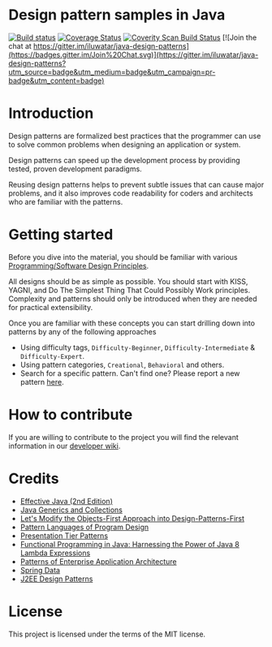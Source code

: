<!-- the line below needs to be an empty line C: (its because kramdown isnt
     that smart and dearly wants an empty line before a heading to be able to
     display it as such, e.g. website) -->

# Design pattern samples in Java

[![Build status](https://travis-ci.org/iluwatar/java-design-patterns.svg?branch=master)](https://travis-ci.org/iluwatar/java-design-patterns)
[![Coverage Status](https://coveralls.io/repos/iluwatar/java-design-patterns/badge.svg?branch=master)](https://coveralls.io/r/iluwatar/java-design-patterns?branch=master)
[![Coverity Scan Build Status](https://scan.coverity.com/projects/5634/badge.svg)](https://scan.coverity.com/projects/5634)
[![Join the chat at https://gitter.im/iluwatar/java-design-patterns](https://badges.gitter.im/Join%20Chat.svg)](https://gitter.im/iluwatar/java-design-patterns?utm_source=badge&utm_medium=badge&utm_campaign=pr-badge&utm_content=badge)

# Introduction

Design patterns are formalized best practices that the programmer can use to
solve common problems when designing an application or system.

Design patterns can speed up the development process by providing tested, proven
development paradigms.

Reusing design patterns helps to prevent subtle issues that can cause major
problems, and it also improves code readability for coders and architects who
are familiar with the patterns.

# Getting started

Before you dive into the material, you should be familiar with various
[Programming/Software Design Principles](http://webpro.github.io/programming-principles/).

All designs should be as simple as possible. You should start with KISS, YAGNI,
and Do The Simplest Thing That Could Possibly Work principles. Complexity and
patterns should only be introduced when they are needed for practical
extensibility.

Once you are familiar with these concepts you can start drilling down into
patterns by any of the following approaches

 - Using difficulty tags, `Difficulty-Beginner`, `Difficulty-Intermediate` & `Difficulty-Expert`.
 - Using pattern categories, `Creational`, `Behavioral` and others.
 - Search for a specific pattern. Can't find one? Please report a new pattern [here](https://github.com/iluwatar/java-design-patterns/issues).

# How to contribute

If you are willing to contribute to the project you will find the relevant information in our [developer wiki](https://github.com/iluwatar/java-design-patterns/wiki).

# Credits

* [Effective Java (2nd Edition)](http://www.amazon.com/Effective-Java-Edition-Joshua-Bloch/dp/0321356683)
* [Java Generics and Collections](http://www.amazon.com/Java-Generics-Collections-Maurice-Naftalin/dp/0596527756/)
* [Let's Modify the Objects-First Approach into Design-Patterns-First](http://edu.pecinovsky.cz/papers/2006_ITiCSE_Design_Patterns_First.pdf)
* [Pattern Languages of Program Design](http://www.amazon.com/Pattern-Languages-Program-Design-Coplien/dp/0201607344/ref=sr_1_1)
* [Presentation Tier Patterns](http://www.javagyan.com/tutorials/corej2eepatterns/presentation-tier-patterns)
* [Functional Programming in Java: Harnessing the Power of Java 8 Lambda Expressions](http://www.amazon.com/Functional-Programming-Java-Harnessing-Expressions/dp/1937785467/ref=sr_1_1)
* [Patterns of Enterprise Application Architecture](http://www.amazon.com/Patterns-Enterprise-Application-Architecture-Martin/dp/0321127420)
* [Spring Data](http://www.amazon.com/Spring-Data-Mark-Pollack/dp/1449323952/ref=sr_1_1)
* [J2EE Design Patterns](http://www.amazon.com/J2EE-Design-Patterns-William-Crawford/dp/0596004273/ref=sr_1_2)

# License

This project is licensed under the terms of the MIT license.
